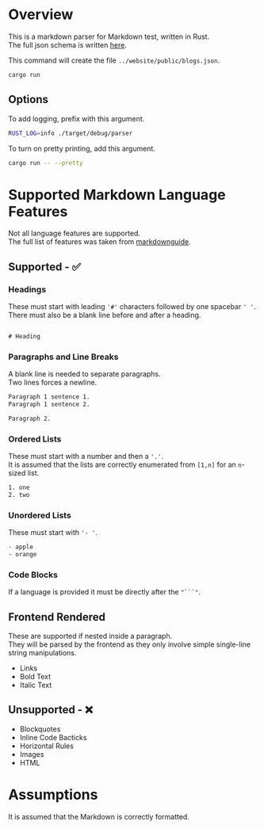 # Overview

This is a markdown parser for Markdown test, written in Rust.  
The full json schema is written [here](./json_schema.md).

This command will create the file `../website/public/blogs.json`.

```sh
cargo run
```

## Options

To add logging, prefix with this argument.

```sh
RUST_LOG=info ./target/debug/parser
```

To turn on pretty printing, add this argument.

```sh
cargo run -- --pretty
```

# Supported Markdown Language Features

Not all language features are supported.  
The full list of features was taken from [markdownguide](https://www.markdownguide.org/basic-syntax/).

## Supported - ✅

### Headings

These must start with leading `'#'` characters followed by one spacebar `' '`.  
There must also be a blank line before and after a heading.

```txt

# Heading

```

### Paragraphs and Line Breaks

A blank line is needed to separate paragraphs.  
Two lines forces a newline.

```txt
Paragraph 1 sentence 1.
Paragraph 1 sentence 2.

Paragraph 2.
```

### Ordered Lists

These must start with a number and then a `'.'`.  
It is assumed that the lists are correctly enumerated from `[1,n]` for an `n`-sized list.

```txt
1. one
2. two
```

### Unordered Lists

These must start with `'- '`.

```txt
- apple
- orange
```

### Code Blocks

If a language is provided it must be directly after the ` "```" `.

## Frontend Rendered

These are supported if nested inside a paragraph.  
They will be parsed by the frontend as they only involve simple single-line string manipulations.

- Links
- Bold Text
- Italic Text

## Unsupported - ❌

- Blockquotes
- Inline Code Bacticks
- Horizontal Rules
- Images
- HTML

# Assumptions

It is assumed that the Markdown is correctly formatted.
